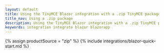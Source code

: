 ```yaml
---
layout: default
title: Using the TinyMCE Blazor integration with a .zip TinyMCE package
title_nav: Using a .zip package
description: Using the TinyMCE Blazor integration with a .zip TinyMCE package
keywords: integration integrate blazor blazorapp
---
```


{% assign productSource = "zip" %}
{% include integrations/blazor-quick-start.md %}

